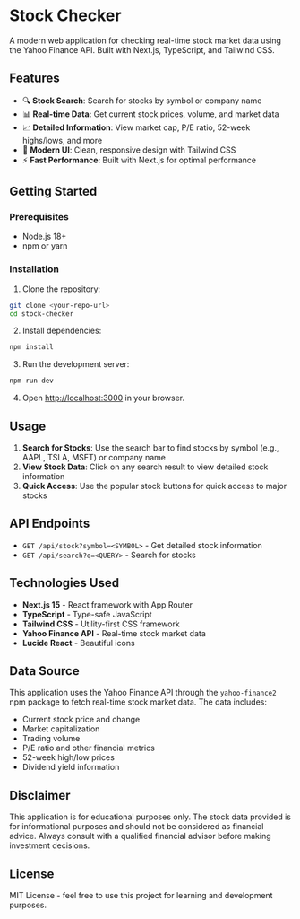 # Stock Checker

A modern web application for checking real-time stock market data using the Yahoo Finance API. Built with Next.js, TypeScript, and Tailwind CSS.

## Features

- 🔍 **Stock Search**: Search for stocks by symbol or company name
- 📊 **Real-time Data**: Get current stock prices, volume, and market data
- 📈 **Detailed Information**: View market cap, P/E ratio, 52-week highs/lows, and more
- 🎨 **Modern UI**: Clean, responsive design with Tailwind CSS
- ⚡ **Fast Performance**: Built with Next.js for optimal performance

## Getting Started

### Prerequisites

- Node.js 18+ 
- npm or yarn

### Installation

1. Clone the repository:
```bash
git clone <your-repo-url>
cd stock-checker
```

2. Install dependencies:
```bash
npm install
```

3. Run the development server:
```bash
npm run dev
```

4. Open [http://localhost:3000](http://localhost:3000) in your browser.

## Usage

1. **Search for Stocks**: Use the search bar to find stocks by symbol (e.g., AAPL, TSLA, MSFT) or company name
2. **View Stock Data**: Click on any search result to view detailed stock information
3. **Quick Access**: Use the popular stock buttons for quick access to major stocks

## API Endpoints

- `GET /api/stock?symbol=<SYMBOL>` - Get detailed stock information
- `GET /api/search?q=<QUERY>` - Search for stocks

## Technologies Used

- **Next.js 15** - React framework with App Router
- **TypeScript** - Type-safe JavaScript
- **Tailwind CSS** - Utility-first CSS framework
- **Yahoo Finance API** - Real-time stock market data
- **Lucide React** - Beautiful icons

## Data Source

This application uses the Yahoo Finance API through the `yahoo-finance2` npm package to fetch real-time stock market data. The data includes:

- Current stock price and change
- Market capitalization
- Trading volume
- P/E ratio and other financial metrics
- 52-week high/low prices
- Dividend yield information

## Disclaimer

This application is for educational purposes only. The stock data provided is for informational purposes and should not be considered as financial advice. Always consult with a qualified financial advisor before making investment decisions.

## License

MIT License - feel free to use this project for learning and development purposes.